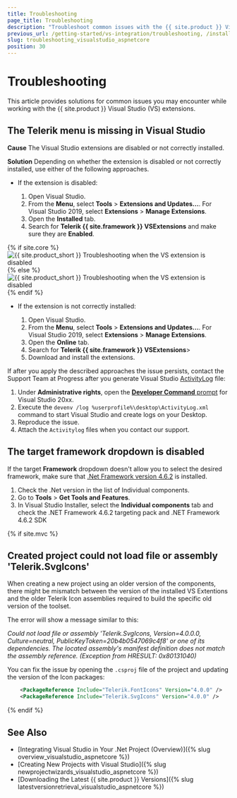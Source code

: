 ```yaml
---
title: Troubleshooting
page_title: Troubleshooting
description: "Troubleshoot common issues with the {{ site.product }} Visual Studio extensions."
previous_url: /getting-started/vs-integration/troubleshooting, /installation/vs-integration/troubleshooting, /vs-integration-mvc/troubleshooting
slug: troubleshooting_visualstudio_aspnetcore
position: 30
---
```


# Troubleshooting

This article provides solutions for common issues you may encounter while working with the {{ site.product }} Visual Studio (VS) extensions.

## The Telerik menu is missing in Visual Studio

**Cause** The Visual Studio extensions are disabled or not correctly installed.

**Solution** Depending on whether the extension is disabled or not correctly installed, use either of the following approaches.

* If the extension is disabled:

    1. Open Visual Studio.
    1. From the **Menu**, select **Tools** > **Extensions and Updates...**. For Visual Studio 2019, select **Extensions** > **Manage Extensions**.
    1. Open the **Installed** tab.
    1. Search for **Telerik {{ site.framework }} VSExtensions** and make sure they are **Enabled**.

{% if site.core %}
        ![{{ site.product_short }} Troubleshooting when the VS extension is disabled](../vs-integration/images/vsextensions-disabled.png)
{% else %}
        ![{{ site.product_short }} Troubleshooting when the VS extension is disabled](../vs-integration/images/images-mvc/vsextensions-disabled.png)
{% endif %}

* If the extension is not correctly installed:

    1. Open Visual Studio.
    1. From the **Menu**, select **Tools** > **Extensions and Updates...**. For Visual Studio 2019, select **Extensions** > **Manage Extensions**.
    1. Open the **Online** tab.
    1. Search for **Telerik {{ site.framework }} VSExtensions**>
    1. Download and install the extensions.

If after you apply the described approaches the issue persists, contact the Support Team at Progress after you generate Visual Studio [ActivityLog](https://docs.microsoft.com/en-us/visualstudio/ide/reference/log-devenv-exe?view=vs-2019) file:

1. Under **Administrative rights**, open the [**Developer Command** prompt](https://docs.microsoft.com/en-us/dotnet/framework/tools/developer-command-prompt-for-vs) for Visual Studio 20xx.
1. Execute the `devenv /log %userprofile%\desktop\ActivityLog.xml` command to start Visual Studio and create logs on your Desktop.
1. Reproduce the issue.
1. Attach the `Activitylog` files when you contact our support.

## The target framework dropdown is disabled

If the target **Framework** dropdown doesn't allow you to select the desired framework, make sure that [.Net Framework version 4.6.2](https://dotnet.microsoft.com/download/dotnet-framework/net462) is installed.

1. Check the .Net version in the list of Individual components. 
1. Go to **Tools** > **Get Tools and Features**. 
1. In Visual Studio Installer, select the **Individual components** tab and check the .NET Framework 4.6.2 targeting pack and .NET Framework 4.6.2 SDK

{% if site.mvc %}

## Created project could not load file or assembly 'Telerik.SvgIcons'

When creating a new project using an older version of the components, there might be mismatch between the version of the installed VS Extentions and the older Telerik Icon assemblies required to build the specific old version of the toolset.

The error will show a message similar to this:

*Could not load file or assembly 'Telerik.SvgIcons, Version=4.0.0.0, Culture=neutral, PublicKeyToken=20b4b0547069c4f8' or one of its dependencies. The located assembly's manifest definition does not match the assembly reference. (Exception from HRESULT: 0x80131040)*

You can fix the issue by opening the `.csproj` file of the project and updating the version of the Icon packages:
```XML
    <PackageReference Include="Telerik.FontIcons" Version="4.0.0" />
    <PackageReference Include="Telerik.SvgIcons" Version="4.0.0" />
```

{% endif %}

## See Also

* [Integrating Visual Studio in Your .Net Project (Overview)]({% slug overview_visualstudio_aspnetcore %})
* [Creating New Projects with Visual Studio]({% slug newprojectwizards_visualstudio_aspnetcore %})
* [Downloading the Latest {{ site.product }} Versions]({% slug latestversionretrieval_visualstudio_aspnetcore %})
